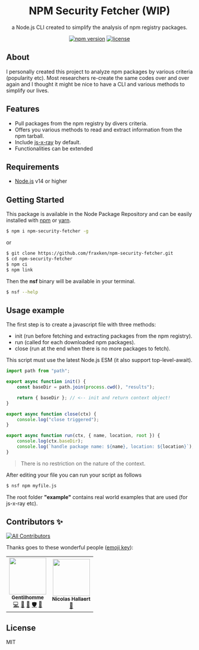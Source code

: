 <p align="center"><h1 align="center">
  NPM Security Fetcher (WIP)
</h1>

<p align="center">
  a Node.js CLI created to simplify the analysis of npm registry packages.
</p>

<p align="center">
    <a href="https://github.com/fraxken/npm-security-fetcher"><img src="https://img.shields.io/github/package-json/v/fraxken/npm-security-fetcher?style=flat-square" alt="npm version"></a>
    <a href="https://github.com/fraxken/npm-security-fetcher"><img src="https://img.shields.io/github/license/fraxken/npm-security-fetcher?style=flat-square" alt="license"></a>
</p>

## About

I personally created this project to analyze npm packages by various criteria (popularity etc). Most researchers re-create the same codes over and over again and I thought it might be nice to have a CLI and various methods to simplify our lives.

## Features

- Pull packages from the npm registry by divers criteria.
- Offers you various methods to read and extract information from the npm tarball.
- Include [js-x-ray](https://github.com/fraxken/js-x-ray) by default.
- Functionalities can be extended

## Requirements
- [Node.js](https://nodejs.org/en/) v14 or higher

## Getting Started

This package is available in the Node Package Repository and can be easily installed with [npm](https://docs.npmjs.com/getting-started/what-is-npm) or [yarn](https://yarnpkg.com).

```bash
$ npm i npm-security-fetcher -g
```

or

```bash
$ git clone https://github.com/fraxken/npm-security-fetcher.git
$ cd npm-security-fetcher
$ npm ci
$ npm link
```

Then the **nsf** binary will be available in your terminal.

```bash
$ nsf --help
```

## Usage example

The first step is to create a javascript file with three methods:
- init (run before fetching and extracting packages from the npm registry).
- run (called for each downloaded npm packages).
- close (run at the end when there is no more packages to fetch).

This script must use the latest Node.js ESM (it also support top-level-await).

```js
import path from "path";

export async function init() {
    const baseDir = path.join(process.cwd(), "results");

    return { baseDir }; // <-- init and return context object!
}

export async function close(ctx) {
    console.log("close triggered");
}

export async function run(ctx, { name, location, root }) {
    console.log(ctx.baseDir);
    console.log(`handle package name: ${name}, location: ${location}`);
}
```

> There is no restriction on the nature of the context.

After editing your file you can run your script as follows
```bash
$ nsf npm myfile.js
```

The root folder **"example"** contains real world examples that are used (for js-x-ray etc).


## Contributors ✨

<!-- ALL-CONTRIBUTORS-BADGE:START - Do not remove or modify this section -->
[![All Contributors](https://img.shields.io/badge/all_contributors-2-orange.svg?style=flat-square)](#contributors-)
<!-- ALL-CONTRIBUTORS-BADGE:END -->

Thanks goes to these wonderful people ([emoji key](https://allcontributors.org/docs/en/emoji-key)):

<!-- ALL-CONTRIBUTORS-LIST:START - Do not remove or modify this section -->
<!-- prettier-ignore-start -->
<!-- markdownlint-disable -->
<table>
  <tr>
    <td align="center"><a href="https://www.linkedin.com/in/thomas-gentilhomme/"><img src="https://avatars.githubusercontent.com/u/4438263?v=4?s=100" width="100px;" alt=""/><br /><sub><b>Gentilhomme</b></sub></a><br /><a href="https://github.com/NodeSecure/npm-security-fetcher/commits?author=fraxken" title="Code">💻</a> <a href="https://github.com/NodeSecure/npm-security-fetcher/commits?author=fraxken" title="Documentation">📖</a> <a href="https://github.com/NodeSecure/npm-security-fetcher/pulls?q=is%3Apr+reviewed-by%3Afraxken" title="Reviewed Pull Requests">👀</a> <a href="#security-fraxken" title="Security">🛡️</a> <a href="https://github.com/NodeSecure/npm-security-fetcher/issues?q=author%3Afraxken" title="Bug reports">🐛</a></td>
    <td align="center"><a href="https://github.com/Rossb0b"><img src="https://avatars.githubusercontent.com/u/39910164?v=4?s=100" width="100px;" alt=""/><br /><sub><b>Nicolas Hallaert</b></sub></a><br /><a href="https://github.com/NodeSecure/npm-security-fetcher/commits?author=Rossb0b" title="Documentation">📖</a></td>
  </tr>
</table>

<!-- markdownlint-restore -->
<!-- prettier-ignore-end -->

<!-- ALL-CONTRIBUTORS-LIST:END -->

## License
MIT
